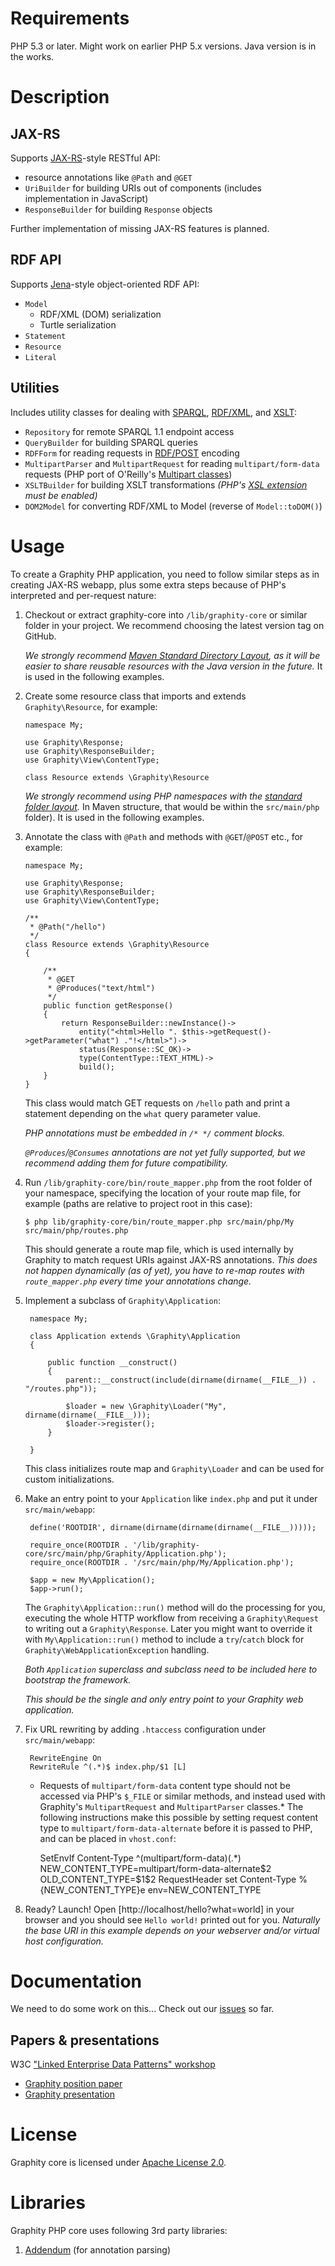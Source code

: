 Requirements
============

PHP 5.3 or later. Might work on earlier PHP 5.x versions.
Java version is in the works.

Description
===========

JAX-RS
------

Supports [JAX-RS](https://wikis.oracle.com/display/Jersey/Overview+of+JAX-RS+1.0+Features)-style RESTful API:

* resource annotations like `@Path` and `@GET`
* `UriBuilder` for building URIs out of components (includes implementation in JavaScript)
* `ResponseBuilder` for building `Response` objects

Further implementation of missing JAX-RS features is planned.

RDF API
-------

Supports [Jena](http://incubator.apache.org/jena/)-style object-oriented RDF API:

* `Model`
    * RDF/XML (DOM) serialization
    * Turtle serialization
* `Statement`
* `Resource`
* `Literal`

Utilities
---------

Includes utility classes for dealing with [SPARQL](http://www.w3.org/TR/sparql11-query/), [RDF/XML](http://www.w3.org/TR/REC-rdf-syntax/), and [XSLT](http://www.w3.org/TR/xslt):

* `Repository` for remote SPARQL 1.1 endpoint access
* `QueryBuilder` for building SPARQL queries
* `RDFForm` for reading requests in [RDF/POST](http://www.lsrn.org/semweb/rdfpost.html) encoding
* `MultipartParser` and `MultipartRequest` for reading `multipart/form-data` requests (PHP port of O'Reilly's [Multipart classes](http://www.servlets.com/cos/))
* `XSLTBuilder` for building XSLT transformations *(PHP's [XSL extension](http://php.net/manual/en/book.xsl.php) must be enabled)*
* `DOM2Model` for converting RDF/XML to Model (reverse of `Model::toDOM()`)

Usage
=====

To create a Graphity PHP application, you need to follow similar steps as in creating JAX-RS webapp, plus some extra steps because of PHP's interpreted and per-request nature:

1.  Checkout or extract graphity-core into `/lib/graphity-core` or similar folder in your project.
    We recommend choosing the latest version tag on GitHub.

    *We strongly recommend [Maven Standard Directory Layout](http://maven.apache.org/guides/introduction/introduction-to-the-standard-directory-layout.html), as it will be easier to share reusable resources with the Java version in the future.* It is used in the following examples.

2.  Create some resource class that imports and extends `Graphity\Resource`, for example:

        namespace My;

        use Graphity\Response;
        use Graphity\ResponseBuilder;
        use Graphity\View\ContentType;

        class Resource extends \Graphity\Resource

    *We strongly recommend using PHP namespaces with the [standard folder layout](https://github.com/php-fig/fig-standards/blob/master/accepted/PSR-0.md).* In Maven structure, that would be within the `src/main/php` folder). It is used in the following examples.

3.  Annotate the class with `@Path` and methods with `@GET`/`@POST` etc., for example:

        namespace My;

        use Graphity\Response;
        use Graphity\ResponseBuilder;
        use Graphity\View\ContentType;

        /** 
         * @Path("/hello")
         */
        class Resource extends \Graphity\Resource
        {

            /**
             * @GET
             * @Produces("text/html")
             */
            public function getResponse()
            {
                return ResponseBuilder::newInstance()->
                    entity("<html>Hello ". $this->getRequest()->getParameter("what") ."!</html>")->
                    status(Response::SC_OK)->
                    type(ContentType::TEXT_HTML)->
                    build();
            }
        }

    This class would match GET requests on `/hello` path and print a statement depending on the `what` query parameter value.

    *PHP annotations must be embedded in `/* */` comment blocks.*

    *`@Produces`/`@Consumes` annotations are not yet fully supported, but we recommend adding them for future compatibility.*

4.  Run `/lib/graphity-core/bin/route_mapper.php` from the root folder of your namespace, specifying the location of your route map file, for example (paths are relative to project root in this case):

        $ php lib/graphity-core/bin/route_mapper.php src/main/php/My src/main/php/routes.php

    This should generate a route map file, which is used internally by Graphity to match request URIs against JAX-RS annotations.
    *This does not happen dynamically (as of yet), you have to re-map routes with `route_mapper.php` every time your annotations change.*

5. Implement a subclass of `Graphity\Application`:

        namespace My;

        class Application extends \Graphity\Application
        {

            public function __construct()
            {
                parent::__construct(include(dirname(dirname(__FILE__)) . "/routes.php"));

                $loader = new \Graphity\Loader("My", dirname(dirname(__FILE__)));
                $loader->register(); 
            }

        }

    This class initializes route map and `Graphity\Loader` and can be used for custom initializations.

6. Make an entry point to your `Application` like `index.php` and put it under `src/main/webapp`:

        define('ROOTDIR', dirname(dirname(dirname(dirname(__FILE__)))));

        require_once(ROOTDIR . '/lib/graphity-core/src/main/php/Graphity/Application.php');
        require_once(ROOTDIR . '/src/main/php/My/Application.php');

        $app = new My\Application();
        $app->run();

    The `Graphity\Application::run()` method will do the processing for you, executing the whole HTTP workflow from receiving a `Graphity\Request` to writing out a `Graphity\Response`.
    Later you might want to override it with `My\Application::run()` method to include a `try`/`catch` block for `Graphity\WebApplicationException` handling.

    *Both `Application` superclass and subclass need to be included here to bootstrap the framework.*

    *This should be the single and only entry point to your Graphity web application.*

7. Fix URL rewriting by adding `.htaccess` configuration under `src/main/webapp`:

        RewriteEngine On
        RewriteRule ^(.*)$ index.php/$1 [L]

    * Requests of `multipart/form-data` content type should not be accessed via PHP's `$_FILE` or similar methods, and instead used with Graphity's `MultipartRequest` and `MultipartParser` classes.*
    The following instructions make this possible by setting request content type to `multipart/form-data-alternate` before it is passed to PHP, and can be placed in `vhost.conf`:

        <Location />
            SetEnvIf Content-Type ^(multipart/form-data)(.*) NEW_CONTENT_TYPE=multipart/form-data-alternate$2 OLD_CONTENT_TYPE=$1$2
            RequestHeader set Content-Type %{NEW_CONTENT_TYPE}e env=NEW_CONTENT_TYPE
        </Location>

8. Ready? Launch! Open [http://localhost/hello?what=world] in your browser and you should see `Hello world!` printed out for you.
*Naturally the base URI in this example depends on your webserver and/or virtual host configuration.*

Documentation
=============

We need to do some work on this... Check out our [issues](https://github.com/Graphity/graphity-core/issues) so far.

Papers & presentations
----------------------

W3C ["Linked Enterprise Data Patterns" workshop](http://www.w3.org/2011/09/LinkedData/)

* [Graphity position paper](http://www.w3.org/2011/09/LinkedData/ledp2011_submission_1.pdf)
* [Graphity presentation](http://semantic-web.dk/presentations/LEDP2011.pdf)

License
=======

Graphity core is licensed under [Apache License 2.0](http://www.apache.org/licenses/LICENSE-2.0).

Libraries
=========

Graphity PHP core uses following 3rd party libraries:

1.  [Addendum](http://code.google.com/p/addendum/) (for annotation parsing)